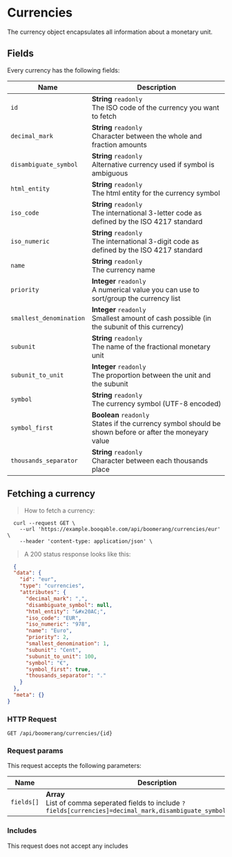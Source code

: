 # Currencies

The currency object encapsulates all information about a monetary unit.

## Fields
Every currency has the following fields:

Name | Description
-- | --
`id` | **String** `readonly`<br>The ISO code of the currency you want to fetch
`decimal_mark` | **String** `readonly`<br>Character between the whole and fraction amounts
`disambiguate_symbol` | **String** `readonly`<br>Alternative currency used if symbol is ambiguous
`html_entity` | **String** `readonly`<br>The html entity for the currency symbol
`iso_code` | **String** `readonly`<br>The international 3-letter code as defined by the ISO 4217 standard
`iso_numeric` | **String** `readonly`<br>The international 3-digit code as defined by the ISO 4217 standard
`name` | **String** `readonly`<br>The currency name
`priority` | **Integer** `readonly`<br>A numerical value you can use to sort/group the currency list
`smallest_denomination` | **Integer** `readonly`<br>Smallest amount of cash possible (in the subunit of this currency)
`subunit` | **String** `readonly`<br>The name of the fractional monetary unit
`subunit_to_unit` | **Integer** `readonly`<br>The proportion between the unit and the subunit
`symbol` | **String** `readonly`<br>The currency symbol (UTF-8 encoded)
`symbol_first` | **Boolean** `readonly`<br>States if the currency symbol should be shown before or after the moneyary value
`thousands_separator` | **String** `readonly`<br>Character between each thousands place


## Fetching a currency



> How to fetch a currency:

```shell
  curl --request GET \
    --url 'https://example.booqable.com/api/boomerang/currencies/eur' \
    --header 'content-type: application/json' \
```

> A 200 status response looks like this:

```json
  {
  "data": {
    "id": "eur",
    "type": "currencies",
    "attributes": {
      "decimal_mark": ",",
      "disambiguate_symbol": null,
      "html_entity": "&#x20AC;",
      "iso_code": "EUR",
      "iso_numeric": "978",
      "name": "Euro",
      "priority": 2,
      "smallest_denomination": 1,
      "subunit": "Cent",
      "subunit_to_unit": 100,
      "symbol": "€",
      "symbol_first": true,
      "thousands_separator": "."
    }
  },
  "meta": {}
}
```

### HTTP Request

`GET /api/boomerang/currencies/{id}`

### Request params

This request accepts the following parameters:

Name | Description
-- | --
`fields[]` | **Array** <br>List of comma seperated fields to include `?fields[currencies]=decimal_mark,disambiguate_symbol,html_entity`


### Includes

This request does not accept any includes